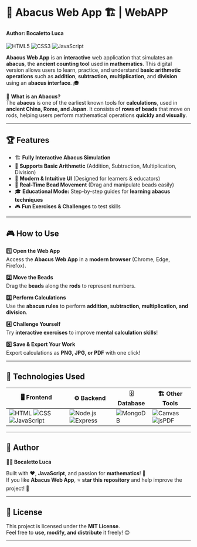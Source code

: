 # 🔢 Abacus Web App 🏗️  | WebAPP
#### Author: Bocaletto Luca

![HTML5](https://img.shields.io/badge/HTML5-%23E34F26.svg?&style=flat&logo=html5&logoColor=white)
![CSS3](https://img.shields.io/badge/CSS3-%231572B6.svg?&style=flat&logo=css3&logoColor=white)
![JavaScript](https://img.shields.io/badge/JavaScript-%23F7DF1E.svg?&style=flat&logo=javascript&logoColor=black)

**Abacus Web App** is an **interactive** web application that simulates an **abacus**, the **ancient counting tool** used in **mathematics**. This digital version allows users to learn, practice, and understand **basic arithmetic operations** such as **addition**, **subtraction**, **multiplication**, and **division** using an **abacus interface**. 🎓  

🔎 **What is an Abacus?**  
The **abacus** is one of the earliest known tools for **calculations**, used in **ancient China, Rome, and Japan**. It consists of **rows of beads** that move on rods, helping users perform mathematical operations **quickly and visually**.  

---

## 🏆 Features  

- 🏗️ **Fully Interactive Abacus Simulation**  
- 🔢 **Supports Basic Arithmetic** (Addition, Subtraction, Multiplication, Division)  
- 🎨 **Modern & Intuitive UI** (Designed for learners & educators)  
- 🔄 **Real-Time Bead Movement** (Drag and manipulate beads easily)  
- 🎓 **Educational Mode:** Step-by-step guides for **learning abacus techniques**  
- 🎮 **Fun Exercises & Challenges** to test skills  

---

## 🎮 How to Use  

**1️⃣ Open the Web App**  
Access the **Abacus Web App** in a **modern browser** (Chrome, Edge, Firefox).  

**2️⃣ Move the Beads**  
Drag the **beads** along the **rods** to represent numbers.  

**3️⃣ Perform Calculations**  
Use the **abacus rules** to perform **addition, subtraction, multiplication, and division**.  

**4️⃣ Challenge Yourself**  
Try **interactive exercises** to improve **mental calculation skills**!  

**5️⃣ Save & Export Your Work**  
Export calculations as **PNG, JPG, or PDF** with one click!  

---

## 🔗 Technologies Used  

| 🖥️ **Frontend** | ⚙️ **Backend** | 🗄️ **Database** | 🏗️ **Other Tools** |
|---|---|---|---|
| ![HTML](https://img.shields.io/badge/HTML5-%23E34F26.svg?&style=flat&logo=html5&logoColor=white) ![CSS](https://img.shields.io/badge/CSS3-%231572B6.svg?&style=flat&logo=css3&logoColor=white) ![JavaScript](https://img.shields.io/badge/JavaScript-%23F7DF1E.svg?&style=flat&logo=javascript&logoColor=black) | ![Node.js](https://img.shields.io/badge/Node.js-%23339933.svg?&style=flat&logo=node.js&logoColor=white) ![Express](https://img.shields.io/badge/Express.js-%23000000.svg?&style=flat&logo=express&logoColor=white) | ![MongoDB](https://img.shields.io/badge/MongoDB-%2347A248.svg?&style=flat&logo=mongodb&logoColor=white) | ![Canvas](https://img.shields.io/badge/Canvas-%23FF5722.svg?&style=flat) ![jsPDF](https://img.shields.io/badge/jsPDF-%232A2A2A.svg?&style=flat&logo=javascript&logoColor=white) |

---

## 📜 Author  

**👨‍💻 Bocaletto Luca**  

Built with ❤️, **JavaScript**, and passion for **mathematics**! 🧮  
If you like **Abacus Web App**, ⭐ **star this repository** and help improve the project! 🚀  

---

## 🔗 License  

This project is licensed under the **MIT License**.  
Feel free to **use, modify, and distribute** it freely! 😊  

---
